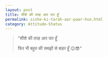 ```yaml
---
layout: post
title: शीशे की तरह आर पार हूँ
permalink: sishe-ki-tarah-aar-paar-hun.html
category: Attitude-Status
---
```

> "शीशे की तरह आर पार हूँ 
> 
> फिर भी बहुत की समझों से बाहर हूँ  😉😎"